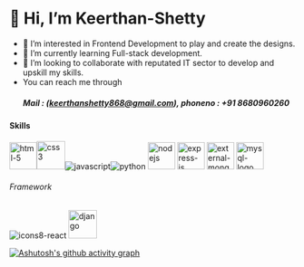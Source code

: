 # 👋 Hi, I’m Keerthan-Shetty
- 👀 I’m interested in Frontend Development to play and create the designs.
- 🌱 I’m currently learning Full-stack development.
- 💞️ I’m looking to collaborate with reputated IT sector to develop and upskill my skills.
- You can reach me through <br/>
  ##### Mail : (keerthanshetty868@gmail.com), phoneno : +91 8680960260 

 #### Skills<br/>
   <img width="48" height="48" src="https://img.icons8.com/fluency/48/html-5.png" alt="html-5"/><img width="50" height="50" src="https://img.icons8.com/plasticine/100/css3.png" alt="css3"/>![javascript](https://github.com/user-attachments/assets/8c590768-6176-49fb-8b8b-097ce33b0d33)![python](https://github.com/user-attachments/assets/c8ca9b1a-ef23-4167-865f-1e3008d897d0)     <img width="48" height="48" src="https://img.icons8.com/color/48/nodejs.png" alt="nodejs"/>   <img width="48" height="48" src="https://img.icons8.com/offices/30/express-js.png" alt="express-js"/>   <img width="48" height="48" src="https://img.icons8.com/external-tal-revivo-color-tal-revivo/48/external-mongodb-a-cross-platform-document-oriented-database-program-logo-color-tal-revivo.png" alt="external-mongodb-a-cross-platform-document-oriented-database-program-logo-color-tal-revivo"/> <img width="48" height="48" src="https://img.icons8.com/fluency/48/mysql-logo.png" alt="mysql-logo"/>

###### Framework <br/>
![icons8-react](https://github.com/user-attachments/assets/c1a63de2-7de8-4ac9-8754-3ae2730bcef3)    <img width="50" height="50" src="https://img.icons8.com/ios/50/django.png" alt="django"/>

[![Ashutosh's github activity graph](https://github-readme-activity-graph.vercel.app/graph?username=Keerthan-Shetty&bg_color=88c6ec&color=ffffff&line=292325&point=a31414&area=true&hide_border=true)](https://github.com/ashutosh00710/github-readme-activity-graph)
<!---
Keerthan-Shetty/Keerthan-Shetty is a ✨ special ✨ repository because its `README.md` (this file) appears on your GitHub profile.
You can click the Preview link to take a look at your changes.
--->


